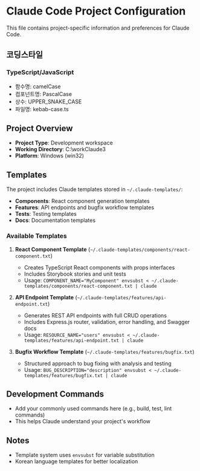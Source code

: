 # Claude Code Project Configuration

This file contains project-specific information and preferences for Claude Code.

## 코딩스타일
### TypeScript/JavaScript
- 함수명: camelCase
- 컴포넌트명: PascalCase  
- 상수: UPPER_SNAKE_CASE
- 파일명: kebab-case.ts

## Project Overview
- **Project Type**: Development workspace
- **Working Directory**: C:\workClaude3
- **Platform**: Windows (win32)

## Templates
The project includes Claude templates stored in `~/.claude-templates/`:
- **Components**: React component generation templates
- **Features**: API endpoints and bugfix workflow templates
- **Tests**: Testing templates
- **Docs**: Documentation templates

### Available Templates
1. **React Component Template** (`~/.claude-templates/components/react-component.txt`)
   - Creates TypeScript React components with props interfaces
   - Includes Storybook stories and unit tests
   - Usage: `COMPONENT_NAME="MyComponent" envsubst < ~/.claude-templates/components/react-component.txt | claude`

2. **API Endpoint Template** (`~/.claude-templates/features/api-endpoint.txt`)
   - Generates REST API endpoints with full CRUD operations
   - Includes Express.js router, validation, error handling, and Swagger docs
   - Usage: `RESOURCE_NAME="users" envsubst < ~/.claude-templates/features/api-endpoint.txt | claude`

3. **Bugfix Workflow Template** (`~/.claude-templates/features/bugfix.txt`)
   - Structured approach to bug fixing with analysis and testing
   - Usage: `BUG_DESCRIPTION="description" envsubst < ~/.claude-templates/features/bugfix.txt | claude`

## Development Commands
- Add your commonly used commands here (e.g., build, test, lint commands)
- This helps Claude understand your project's workflow

## Notes
- Template system uses `envsubst` for variable substitution
- Korean language templates for better localization